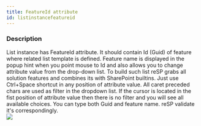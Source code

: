 ```yaml
---
title: FeatureId attribute
id: listinstancefeatureid
---
```


### Description
List instance has FeatureId attribute. It should contain Id (Guid) of feature where related list template is defined.
Feature name is displayed in the popup hint when you point mouse to Id and also allows you to change attribute value from the drop-down list.
To build such list reSP grabs all solution features and combines its with SharePoint builtins.
Just use Ctrl+Space shortcut in any position of attribute value. All caret preceded chars are used as filter in the dropdown list.
If the cursor is located in the fist position of attribute value then there is no filter and you will see all available choices.
You can type both Guid and feature name. reSP validate it's correspondingly.
<br/>
![](/assets/resp/code-completion/featureid.gif)


